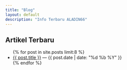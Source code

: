 ```yaml
---
title: "Blog"
layout: default
description: "Info Terbaru ALADIN66"
---
```


<div class="post">
  <h2>Artikel Terbaru</h2>
  <ul>
    {% for post in site.posts limit:8 %}
      <li>
        <a href="{{ post.url | relative_url }}">{{ post.title }}</a>
        <span class="meta">— {{ post.date | date: "%d %b %Y" }}</span>
      </li>
    {% endfor %}
  </ul>
</div>
